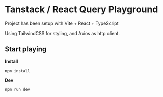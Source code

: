 # Tanstack / React Query Playground

Project has been setup with Vite + React + TypeScript

Using TailwindCSS for styling, and Axios as http client.

## Start playing
**Install**

`npm install`

**Dev**

`npm run dev`